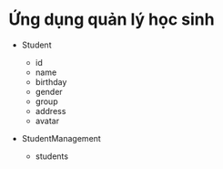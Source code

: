 # Ứng dụng quản lý học sinh

- Student
    - id
    - name
    - birthday
    - gender
    - group
    - address
    - avatar
    
- StudentManagement
    - students
